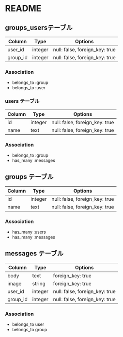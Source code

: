 # README

## groups_usersテーブル

|Column|Type|Options|
|------|----|-------|
|user_id|integer|null: false, foreign_key: true|
|group_id|integer|null: false, foreign_key: true|

### Association
- belongs_to :group
- belongs_to :user

### users テーブル
|Column|Type|Options|
|------|----|-------|
|id|integer|null: false, foreign_key: true|
|name|text|null: false, foreign_key: true|

### Association
- belongs_to :group
- has_many :messages

## groups テーブル

|Column|Type|Options|
|------|----|-------|
|id|integer|null: false, foreign_key: true|
|name|text|null: false, foreign_key: true|

### Association
- has_many :users
- has_many :messages

## messages テーブル

|Column|Type|Options|
|------|----|-------|
|body|text|foreign_key: true|
|image|string|foreign_key: true|
|user_id|integer|null: false, foreign_key: true|
|group_id|integer|null: false, foreign_key: true|

### Association
- belongs_to user
- belongs_to group
